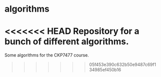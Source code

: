 # algorithms
<<<<<<< HEAD
Repository for a bunch of different algorithms.
=======
Some algorithms for the CKP7477 course.
>>>>>>> 05f453e390c632b50e9487c69f134985ef450b16
